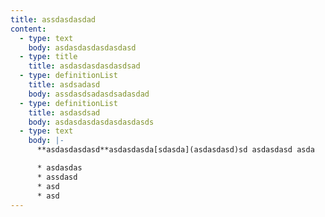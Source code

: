 ```yaml
---
title: assdasdasdad
content:
  - type: text
    body: asdasdasdasdasdasd
  - type: title
    title: asdasdasdasdasdsad
  - type: definitionList
    title: asdsadasd
    body: assdasdsadasdsadasdad
  - type: definitionList
    title: asdasdsad
    body: asdasdasdasdasdasdasds
  - type: text
    body: |-
      **asdasdasdasd**asdasdasda[sdasda](asdasdasd)sd asdasdasd asda

      * asdasdas
      * assdasd
      * asd
      * asd
---
```

